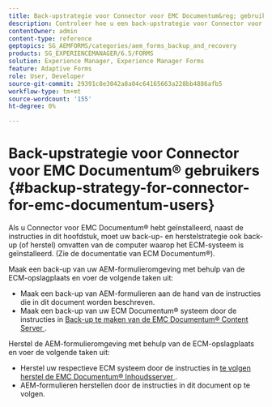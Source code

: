 ```yaml
---
title: Back-upstrategie voor Connector voor EMC Documentum&reg; gebruikers
description: Controleer hoe u een back-upstrategie voor Connector voor EMC Documentum&reg; gebruikers maakt.
contentOwner: admin
content-type: reference
geptopics: SG_AEMFORMS/categories/aem_forms_backup_and_recovery
products: SG_EXPERIENCEMANAGER/6.5/FORMS
solution: Experience Manager, Experience Manager Forms
feature: Adaptive Forms
role: User, Developer
source-git-commit: 29391c8e3042a8a04c64165663a228bb4886afb5
workflow-type: tm+mt
source-wordcount: '155'
ht-degree: 0%

---
```


# Back-upstrategie voor Connector voor EMC Documentum® gebruikers {#backup-strategy-for-connector-for-emc-documentum-users}

Als u Connector voor EMC Documentum® hebt geïnstalleerd, naast de instructies in dit hoofdstuk, moet uw back-up- en herstelstrategie ook back-up (of herstel) omvatten van de computer waarop het ECM-systeem is geïnstalleerd. (Zie de documentatie van ECM Documentum®).

Maak een back-up van uw AEM-formulieromgeving met behulp van de ECM-opslagplaats en voer de volgende taken uit:

* Maak een back-up van AEM-formulieren aan de hand van de instructies die in dit document worden beschreven.
* Maak een back-up van uw ECM Documentum® systeem door de instructies in [ Back-up te maken van de EMC Documentum® Content Server ](/help/forms/using/admin-help/backing-recovering-emc-documentum-repository.md#back-up-the-emc-documentum-content-server) .

Herstel de AEM-formulieromgeving met behulp van de ECM-opslagplaats en voer de volgende taken uit:

* Herstel uw respectieve ECM systeem door de instructies in [ te volgen herstel de EMC Documentum® Inhoudsserver ](/help/forms/using/admin-help/backing-recovering-emc-documentum-repository.md#restore-the-emc-documentum-content-server).
* AEM-formulieren herstellen door de instructies in dit document op te volgen.
